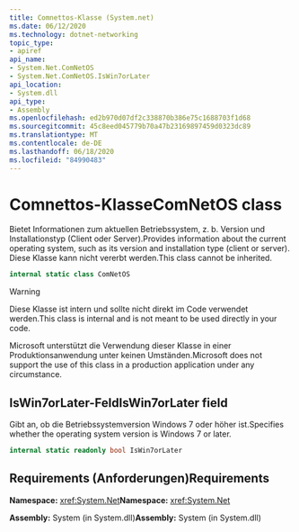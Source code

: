 ```yaml
---
title: Comnettos-Klasse (System.net)
ms.date: 06/12/2020
ms.technology: dotnet-networking
topic_type:
- apiref
api_name:
- System.Net.ComNetOS
- System.Net.ComNetOS.IsWin7orLater
api_location:
- System.dll
api_type:
- Assembly
ms.openlocfilehash: ed2b970d07df2c338870b386e75c1688703f1d68
ms.sourcegitcommit: 45c8eed045779b70a47b23169897459d0323dc89
ms.translationtype: MT
ms.contentlocale: de-DE
ms.lasthandoff: 06/18/2020
ms.locfileid: "84990483"
---
```

# <a name="comnetos-class"></a><span data-ttu-id="55878-102">Comnettos-Klasse</span><span class="sxs-lookup"><span data-stu-id="55878-102">ComNetOS class</span></span>

<span data-ttu-id="55878-103">Bietet Informationen zum aktuellen Betriebssystem, z. b. Version und Installationstyp (Client oder Server).</span><span class="sxs-lookup"><span data-stu-id="55878-103">Provides information about the current operating system, such as its version and installation type (client or server).</span></span> <span data-ttu-id="55878-104">Diese Klasse kann nicht vererbt werden.</span><span class="sxs-lookup"><span data-stu-id="55878-104">This class cannot be inherited.</span></span>
  
```csharp  
internal static class ComNetOS
```

> [!WARNING]
> <span data-ttu-id="55878-105">Diese Klasse ist intern und sollte nicht direkt im Code verwendet werden.</span><span class="sxs-lookup"><span data-stu-id="55878-105">This class is internal and is not meant to be used directly in your code.</span></span>
>
> <span data-ttu-id="55878-106">Microsoft unterstützt die Verwendung dieser Klasse in einer Produktionsanwendung unter keinen Umständen.</span><span class="sxs-lookup"><span data-stu-id="55878-106">Microsoft does not support the use of this class in a production application under any circumstance.</span></span>

## <a name="iswin7orlater-field"></a><span data-ttu-id="55878-107">IsWin7orLater-Feld</span><span class="sxs-lookup"><span data-stu-id="55878-107">IsWin7orLater field</span></span>

<span data-ttu-id="55878-108">Gibt an, ob die Betriebssystemversion Windows 7 oder höher ist.</span><span class="sxs-lookup"><span data-stu-id="55878-108">Specifies whether the operating system version is Windows 7 or later.</span></span>

```csharp
internal static readonly bool IsWin7orLater
```

## <a name="requirements"></a><span data-ttu-id="55878-109">Requirements (Anforderungen)</span><span class="sxs-lookup"><span data-stu-id="55878-109">Requirements</span></span>

<span data-ttu-id="55878-110">**Namespace:** <xref:System.Net></span><span class="sxs-lookup"><span data-stu-id="55878-110">**Namespace:** <xref:System.Net></span></span>

<span data-ttu-id="55878-111">**Assembly:** System (in System.dll)</span><span class="sxs-lookup"><span data-stu-id="55878-111">**Assembly:** System (in System.dll)</span></span>
